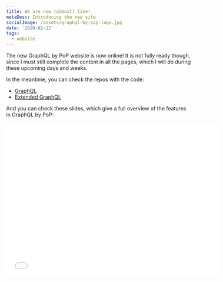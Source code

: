 ```yaml
---
title: We are now (almost) live!
metaDesc: Introducing the new site
socialImage: /assets/graphql-by-pop-logo.jpg
date: '2020-02-12'
tags:
  - website
---
```


The new GraphQL by PoP website is now online! It is not fully ready though, since I must still complete the content in all the pages, which I will do during these upcoming days and weeks.

In the meantime, you can check the repos with the code:

- [GraphQL](https://github.com/getpop/graphql)
- [Extended GraphQL](https://github.com/getpop/api-graphql)

And you can check these slides, which give a full overview of the features in GraphQL by PoP:

<iframe src="//slides.com/leoloso/graphql/embed" width="576" height="420" scrolling="no" frameborder="0" webkitallowfullscreen mozallowfullscreen allowfullscreen></iframe>
